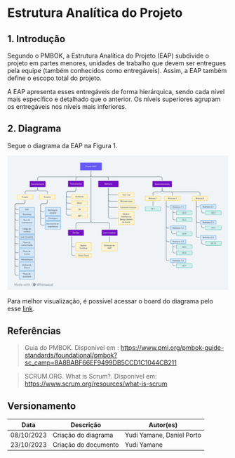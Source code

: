 # Estrutura Analítica do Projeto

## 1. Introdução

Segundo o PMBOK, a Estrutura Analítica do Projeto (EAP) subdivide o projeto em 
partes menores, unidades de trabalho que devem ser entregues pela equipe 
(também conhecidos como entregáveis). 
Assim, a EAP também define o escopo total do projeto.

A EAP apresenta esses entregáveis de forma hierárquica, sendo cada nível mais 
específico e detalhado que o anterior. Os níveis superiores agrupam os
entregáveis nos níveis mais inferiores.

## 2. Diagrama

Segue o diagrama da EAP na Figura 1.

![Diagrama Estrutura Analítica do Projeto](../assets/documentos-projeto/eap.png)

Para melhor visualização, é possível acessar o board do diagrama pelo esse
[link](https://whimsical.com/eps-eap-R7nu8EAunttoyxY9sR6bm4).

## Referências

> Guia do PMBOK. Disponível em : https://www.pmi.org/pmbok-guide-standards/foundational/pmbok?sc_camp=8A8BABF66EF9499DB5CCD1C1044CB211

> SCRUM.ORG. What is Scrum?. Disponível em: <https://www.scrum.org/resources/what-is-scrum>

## Versionamento

| **Data**   | **Descrição**        | **Autor(es)**             |
| ---------- | -------------------- | ------------------------- |
| 08/10/2023 | Criação do diagrama  | Yudi Yamane, Daniel Porto |
| 23/10/2023 | Criação do documento | Yudi Yamane               |
